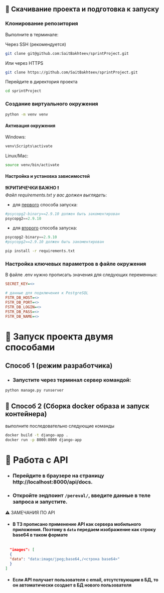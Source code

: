 ## 🔧 Скачивание проекта и подготовка к запуску

### Клонирование репозитория
Выполните в терминале:

Через SSH (рекомендуется)
```bash
git clone git@github.com:SaitBakhteev/sprintProject.git
```
Или через HTTPS
```bash
git clone https://github.com/SaitBakhteev/sprintProject.git
```
Перейдите в директория проекта
```bash
cd sprintProject
```

### Создание виртуального окружения

```bash
python -m venv venv
```

#### Активация окружения
Windows:
```bash
venv\Scripts\activate
```
Linux/Mac:
```bash
source venv/bin/activate
```
#### Настройка и установка зависимостей

**❗️КРИТИЧЕЧКИ ВАЖНО ❗️** <br> 
*Файл requirements.txt у вас должен выглядеть*:
- для [первого](#способ-1-режим-разработчика) способа запуска:
```python
#psycopg2-binary==2.9.10 должен быть закоментирован
psycopg2==2.9.10
```
- для [второго](#-способ-2-сборка-docker-образа-и-запуск-контейнера) способа запуска:
```python
psycopg2-binary==2.9.10
#psycopg2==2.9.10 должен быть закоментирован
```

```bash
pip install -r requirements.txt
```

### Настройка ключевых параметров в файле окружения
В файле .env нужно прописать значения для следующих переменных:
```ini
SECRET_KEY=<>

# данные для подключения к PostgreSQL
FSTR_DB_HOST=<>
FSTR_DB_PORT=<>
FSTR_DB_LOGIN=<>
FSTR_DB_PASS=<>
FSTR_DB_NAME=<>
```

# 🔑 Запуск проекта двумя способами
## Способ 1 (режим разработчика)
- ### Запустите через терминал сервер командой:
```bash
python manage.py runserver
```
## 🐳 Способ 2 (Сборка docker образа и запуск контейнера)
выполните последовательно следующие команды 
```bash
docker build -t django-app .
docker run -p 8000:8000 django-app
```
# 🚀 Работа с API
- ### Перейдите в браузере на страницу http://localhost:8000/api/docs.
- ### Откройте эндпоинт `/pereval/`, введите данные в теле запроса и запустите.

⚠️ ЗАМЕЧАНИЯ ПО API
- #### В ТЗ прописано применение API как сервера мобильного приложения. Поэтому в `data` передаем изображение как строку base64 в таком формате   

```json

  "images": [
  {
  "data": "data:image/jpeg;base64,/<строка base64>"
  }
]
```

- #### Если API получает пользователя с email, отсутствующим в БД, то он автоматически создает в БД нового пользователя



